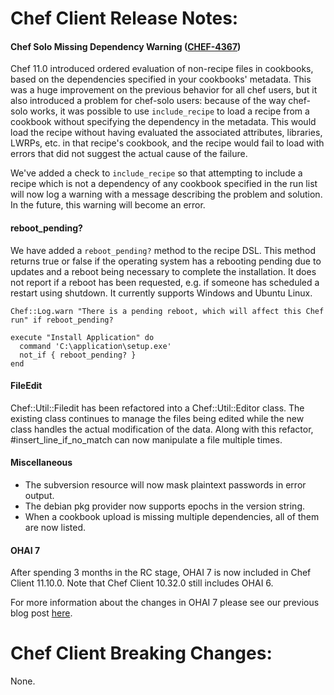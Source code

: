 <!---
This file is reset every time a new release is done. The contents of this file are for the currently unreleased version.

Example Note:

## Example Heading
Details about the thing that changed that needs to get included in the Release Notes in markdown.
-->
# Chef Client Release Notes:

#### Chef Solo Missing Dependency Warning ([CHEF-4367](https://tickets.opscode.com/browse/CHEF-4367))

Chef 11.0 introduced ordered evaluation of non-recipe files in
cookbooks, based on the dependencies specified in your cookbooks'
metadata. This was a huge improvement on the previous behavior for all
chef users, but it also introduced a problem for chef-solo users:
because of the way chef-solo works, it was possible to use
`include_recipe` to load a recipe from a cookbook without specifying the
dependency in the metadata. This would load the recipe without having
evaluated the associated attributes, libraries, LWRPs, etc. in that
recipe's cookbook, and the recipe would fail to load with errors that
did not suggest the actual cause of the failure.

We've added a check to `include_recipe` so that attempting to include a
recipe which is not a dependency of any cookbook specified in the run
list will now log a warning with a message describing the problem and
solution. In the future, this warning will become an error.

#### reboot_pending?  

We have added a ```reboot_pending?``` method to the recipe DSL. This method returns true or false if the operating system
has a rebooting pending due to updates and a reboot being necessary to complete the installation. It does not report if a reboot has been requested, e.g. if someone has scheduled a restart using shutdown. It currently supports Windows and Ubuntu Linux.

```
Chef::Log.warn "There is a pending reboot, which will affect this Chef run" if reboot_pending?

execute "Install Application" do
  command 'C:\application\setup.exe'
  not_if { reboot_pending? }
end
```

#### FileEdit

Chef::Util::Filedit has been refactored into a Chef::Util::Editor class. The existing class continues to manage the files being edited while the new class handles the actual modification of the data.
Along with this refactor, #insert_line_if_no_match can now manipulate a file multiple times.

#### Miscellaneous

* The subversion resource will now mask plaintext passwords in error output.
* The debian pkg provider now supports epochs in the version string.
* When a cookbook upload is missing multiple dependencies, all of them are now listed.

#### OHAI 7

After spending 3 months in the RC stage, OHAI 7 is now included in Chef Client 11.10.0. Note that Chef Client 10.32.0 still includes OHAI 6.

For more information about the changes in OHAI 7 please see our previous blog post [here](http://www.getchef.com/blog/2014/01/20/ohai-7-0-release-candidate/).

# Chef Client Breaking Changes:

None.
